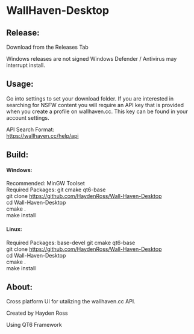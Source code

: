 # WallHaven-Desktop

## Release:
Download from the Releases Tab

Windows releases are not signed Windows Defender / Antivirus may interrupt install.

## Usage:
Go into settings to set your download folder. If you are interested in searching for NSFW
content you will require an API key that is provided when you create a profile on
wallhaven.cc. This key can be found in your account settings.

API Search Format:  
https://wallhaven.cc/help/api

## Build:

#### Windows:

Recommended: MinGW Toolset  
Required Packages: git cmake qt6-base  
git clone https://github.com/HaydenRoss/Wall-Haven-Desktop  
cd Wall-Haven-Desktop  
cmake .  
make install

#### Linux:

Required Packages: base-devel git cmake qt6-base  
git clone https://github.com/HaydenRoss/Wall-Haven-Desktop  
cd Wall-Haven-Desktop  
cmake .  
make install

## About:
Cross platform UI for utalizing the wallhaven.cc API.

Created by Hayden Ross

Using QT6 Framework
